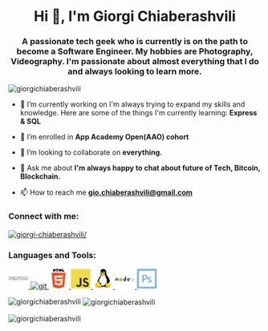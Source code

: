 <h1 align="center">Hi 👋, I'm Giorgi Chiaberashvili</h1>
<h3 align="center">A passionate tech geek who is currently is on the path to become a Software Engineer. My hobbies are Photography, Videography. I'm passionate about almost everything that I do and always looking to learn more.</h3>

<p align="left"> <img src="https://komarev.com/ghpvc/?username=giorgichiaberashvili&label=Profile%20views&color=0e75b6&style=flat" alt="giorgichiaberashvili" /> </p>

- 🔭 I’m currently working on I'm always trying to expand my skills and knowledge. Here are some of the things I'm currently learning: **Express & SQL**

- 🌱 I’m enrolled in **App Academy Open(AAO) cohort**

- 👯 I’m looking to collaborate on **everything.**

- 💬 Ask me about **I'm always happy to chat about future of Tech, Bitcoin, Blockchain.**

- 📫 How to reach me **gio.chiaberashvili@gmail.com**

<h3 align="left">Connect with me:</h3>
<p align="left">
<a href="https://linkedin.com/in/giorgi-chiaberashvili/" target="blank"><img align="center" src="https://raw.githubusercontent.com/rahuldkjain/github-profile-readme-generator/master/src/images/icons/Social/linked-in-alt.svg" alt="giorgi-chiaberashvili/" height="30" width="40" /></a>
</p>

<h3 align="left">Languages and Tools:</h3>
<p align="left"> <a href="https://expressjs.com" target="_blank" rel="noreferrer"> <img src="https://raw.githubusercontent.com/devicons/devicon/master/icons/express/express-original-wordmark.svg" alt="express" width="40" height="40"/> </a> <a href="https://git-scm.com/" target="_blank" rel="noreferrer"> <img src="https://www.vectorlogo.zone/logos/git-scm/git-scm-icon.svg" alt="git" width="40" height="40"/> </a> <a href="https://www.w3.org/html/" target="_blank" rel="noreferrer"> <img src="https://raw.githubusercontent.com/devicons/devicon/master/icons/html5/html5-original-wordmark.svg" alt="html5" width="40" height="40"/> </a> <a href="https://developer.mozilla.org/en-US/docs/Web/JavaScript" target="_blank" rel="noreferrer"> <img src="https://raw.githubusercontent.com/devicons/devicon/master/icons/javascript/javascript-original.svg" alt="javascript" width="40" height="40"/> </a> <a href="https://www.linux.org/" target="_blank" rel="noreferrer"> <img src="https://raw.githubusercontent.com/devicons/devicon/master/icons/linux/linux-original.svg" alt="linux" width="40" height="40"/> </a> <a href="https://nodejs.org" target="_blank" rel="noreferrer"> <img src="https://raw.githubusercontent.com/devicons/devicon/master/icons/nodejs/nodejs-original-wordmark.svg" alt="nodejs" width="40" height="40"/> </a> <a href="https://www.photoshop.com/en" target="_blank" rel="noreferrer"> <img src="https://raw.githubusercontent.com/devicons/devicon/master/icons/photoshop/photoshop-line.svg" alt="photoshop" width="40" height="40"/> </a> </p>

<p><img align="left" src="https://github-readme-stats.vercel.app/api/top-langs?username=giorgichiaberashvili&show_icons=true&locale=en&layout=compact" alt="giorgichiaberashvili" /></p>

<p>&nbsp;<img align="center" src="https://github-readme-stats.vercel.app/api?username=giorgichiaberashvili&show_icons=true&locale=en" alt="giorgichiaberashvili" /></p>

<p><img align="center" src="https://github-readme-streak-stats.herokuapp.com/?user=giorgichiaberashvili&" alt="giorgichiaberashvili" /></p>
